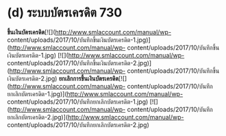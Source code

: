 # (d)	ระบบบัตรเครดิต  730

  **ขึ้นเงินบัตรเครดิต**[![](http://www.smlaccount.com/manual/wp-
    content/uploads/2017/10/บันทึกขึ้นเงินบัตรเครดิต-1.jpg)](http://www.smlaccount.com/manual/wp-
    content/uploads/2017/10/บันทึกขึ้นเงินบัตรเครดิต-1.jpg)
    [![](http://www.smlaccount.com/manual/wp-
    content/uploads/2017/10/บันทึกขึ้นเงินบัตรเครดิต-2.jpg)](http://www.smlaccount.com/manual/wp-
    content/uploads/2017/10/บันทึกขึ้นเงินบัตรเครดิต-2.jpg)
    **ยกเลิกการขึ้นเงินบัตรเครดิต**[![](http://www.smlaccount.com/manual/wp-
    content/uploads/2017/10/บันทึกยกเลิกบัตรเครดิต-1.jpg)](http://www.smlaccount.com/manual/wp-
    content/uploads/2017/10/บันทึกยกเลิกบัตรเครดิต-1.jpg)
    [![](http://www.smlaccount.com/manual/wp-
    content/uploads/2017/10/บันทึกยกเลิกบัตรเครดิต-2.jpg)](http://www.smlaccount.com/manual/wp-
    content/uploads/2017/10/บันทึกยกเลิกบัตรเครดิต-2.jpg)

